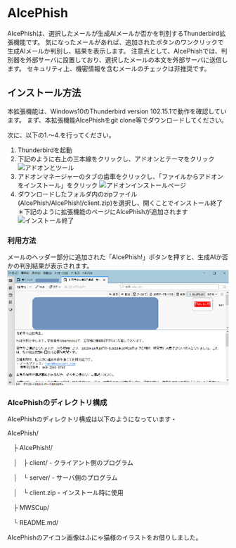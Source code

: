 # AIcePhish
AIcePhishは、選択したメールが生成AIメールか否かを判別するThunderbird拡張機能です。
気になったメールがあれば、追加されたボタンのワンクリックで生成AIメールか判別し、結果を表示します。
注意点として、AIcePhishでは、判別器を外部サーバに設置しており、選択したメールの本文を外部サーバに送信します。
セキュリティ上、機密情報を含むメールのチェックは非推奨です。

## インストール方法
本拡張機能は、Windows10のThunderbird version 102.15.1で動作を確認しています。
まず、本拡張機能AIcePhishをgit clone等でダウンロードしてください。

次に、以下の1.～4.を行ってください。
1. Thunderbirdを起動
2. 下記のように右上の三本線をクリックし、アドオンとテーマをクリック
![アドオンとツール](https://github.com/security-anth/Ice-Alice/blob/main/MWSCup/%E3%82%A2%E3%83%89%E3%82%AA%E3%83%B3.png)
3. アドオンマネージャーのタブの歯車をクリックし、「ファイルからアドオンをインストール」をクリック
![アドオンインストールページ](https://github.com/security-anth/Ice-Alice/blob/main/MWSCup/%E3%82%A2%E3%83%89%E3%82%AA%E3%83%B3%E3%82%A4%E3%83%B3%E3%82%B9%E3%83%88%E3%83%BC%E3%83%AB%E3%83%9A%E3%83%BC%E3%82%B8.png)
4. ダウンロードしたフォルダ内のzipファイル(AIcePhish/AIcePhish!/client.zip)を選択し、開くことでインストール終了　＊下記のように拡張機能のページにAIcePhishが追加されます
![インストール終了](https://github.com/security-anth/Ice-Alice/blob/main/MWSCup/%E3%82%A4%E3%83%B3%E3%82%B9%E3%83%88%E3%83%BC%E3%83%AB%E7%B5%82%E4%BA%86.png)
### 利用方法
メールのヘッダー部分に追加された「AIcePhish!」ボタンを押すと、生成AIか否かの判別結果が表示されます。
![拡張機能導入時の見本](https://github.com/security-anth/AIcePhish/blob/main/MWSCup/result_AI.png)

### AIcePhishのディレクトリ構成
AIcePhishのディレクトリ構成は以下のようになっています・

AIcePhish/


　├ AIcePhish!/
 
　│　├ client/ - クライアント側のプログラム
 
　│　└ server/ - サーバ側のプログラム
 
　│　└ client.zip - インストール時に使用
 
　├ MWSCup/
 
　└ README.md/

AIcePhishのアイコン画像はふにゃ猫様のイラストをお借りしました。
